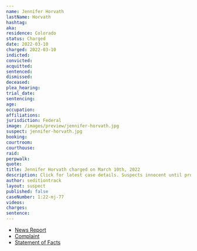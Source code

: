 ```yaml
---
name: Jennifer Horvath
lastName: Horvath
hashtag:
aka:
residence: Colorado
status: Charged
date: 2022-03-10
charged: 2022-03-10
indicted:
convicted:
acquitted:
sentenced:
dismissed:
deceased:
plea_hearing:
trial_date:
sentencing:
age:
occupation:
affiliations:
jurisdiction: Federal
image: /images/preview/jennifer-horvath.jpg
suspect: jennifer-horvath.jpg
booking:
courtroom:
courthouse:
raid:
perpwalk:
quote:
title: Jennifer Horvath charged on March 10th, 2022
description: Click for latest case details. Suspects innocent until proven guilty.
author: seditiontrack
layout: suspect
published: false
caseNumber: 1:22-mj-77
videos:
charges:
sentence:
---
```

- [News Report](https://denver.cbslocal.com/2022/05/03/jennifer-horvath-girlfriend-wes-croy-capitol-riot-january-6-2021-insurrection-charges/)
- [Complaint](https://www.justice.gov/usao-dc/case-multi-defendant/file/1499086/download)
- [Statement of Facts](https://www.justice.gov/usao-dc/case-multi-defendant/file/1499091/download)
